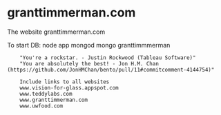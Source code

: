 granttimmerman.com
==================

The website granttimmerman.com

To start DB:
node app
mongod
mongo granttimmmerman


		"You're a rockstar. - Justin Rockwood (Tableau Software)"
		"You are absolutely the best! - Jon H.M. Chan (https://github.com/JonHMChan/bento/pull/11#commitcomment-4144754)"

		Include links to all websites
		www.vision-for-glass.appspot.com
		www.teddylabs.com
		www.granttimmerman.com
		www.uwfood.com